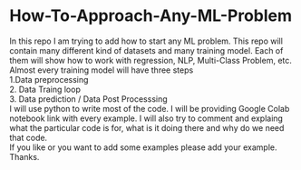 # How-To-Approach-Any-ML-Problem
In this repo I am trying to add how to start any ML problem. This repo will contain many different kind of datasets and many training model. Each of them will show how to work with regression, NLP, Multi-Class Problem, etc. Almost every training model will have three steps <br /> 1.Data preprocessing <br /> 2. Data Traing loop <br /> 3. Data prediction / Data Post Processsing <br /> I will use python to write most of the code. I will be providing Google Colab notebook link with every example. I will also try to comment and explaing what the particular code is for, what is it doing there and why do we need that code. <br /> If you like or you want to add some examples please add your example.<br /> Thanks.
